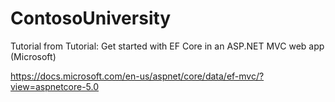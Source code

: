 # ContosoUniversity
Tutorial from Tutorial: Get started with EF Core in an ASP.NET MVC web app (Microsoft)

https://docs.microsoft.com/en-us/aspnet/core/data/ef-mvc/?view=aspnetcore-5.0
